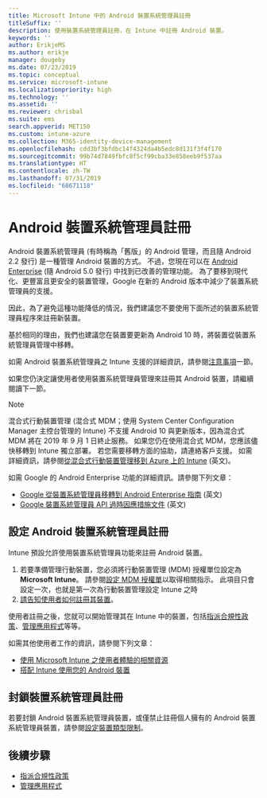 ```yaml
---
title: Microsoft Intune 中的 Android 裝置系統管理員註冊
titleSuffix: ''
description: 使用裝置系統管理員註冊，在 Intune 中註冊 Android 裝置。
keywords: ''
author: ErikjeMS
ms.author: erikje
manager: dougeby
ms.date: 07/23/2019
ms.topic: conceptual
ms.service: microsoft-intune
ms.localizationpriority: high
ms.technology: ''
ms.assetid: ''
ms.reviewer: chrisbal
ms.suite: ems
search.appverid: MET150
ms.custom: intune-azure
ms.collection: M365-identity-device-management
ms.openlocfilehash: cdd3bf3bfdbc14f4324da4b5edc8d131f3f4f170
ms.sourcegitcommit: 99b74d7849fbfc8f5cf99cba33e858eeb9f537aa
ms.translationtype: HT
ms.contentlocale: zh-TW
ms.lasthandoff: 07/31/2019
ms.locfileid: "68671118"
---
```

# <a name="android-device-administrator-enrollment"></a>Android 裝置系統管理員註冊

Android 裝置系統管理員 (有時稱為「舊版」的 Android 管理，而且隨 Android 2.2 發行) 是一種管理 Android 裝置的方式。 不過，您現在可以在 [Android Enterprise](https://www.android.com/enterprise/management/) \(隨 Android 5.0 發行\) 中找到已改善的管理功能。 為了要移到現代化、更豐富且更安全的裝置管理，Google 在新的 Android 版本中減少了裝置系統管理員的支援。

因此，為了避免這種功能降低的情況，我們建議您不要使用下面所述的裝置系統管理員程序來註冊新裝置。

基於相同的理由，我們也建議您在裝置要更新為 Android 10 時，將裝置從裝置系統管理員管理中移轉。 

如需 Android 裝置系統管理員之 Intune 支援的詳細資訊，請參閱[注意事項](whats-new.md#decreasing-support-for-android-device-administrator)一節。

如果您仍決定讓使用者使用裝置系統管理員管理來註冊其 Android 裝置，請繼續閱讀下一節。  


> [!Note]  
> 混合式行動裝置管理 (混合式 MDM；使用 System Center Configuration Manager 主控台管理的 Intune) 不支援 Android 10 與更新版本，因為混合式 MDM 將在 2019 年 9 月 1 日終止服務。 如果您仍在使用混合式 MDM，您應該儘快移轉到 Intune 獨立部署。 若您需要移轉方面的協助，請連絡客戶支援。 如需詳細資訊，請參閱[從混合式行動裝置管理移到 Azure 上的 Intune](https://aka.ms/hybrid_notification) \(英文\)。

如需 Google 的 Android Enterprise 功能的詳細資訊。請參閱下列文章：
- [Google 從裝置系統管理員移轉到 Android Enterprise 指南](http://static.googleusercontent.com/media/android.com/en/enterprise/static/2016/pdfs/enterprise/Android-Enterprise-Migration-Bluebook_2019.pdf) \(英文\)
- [Google 裝置系統管理員 API 過時因應措施文件](https://developers.google.com/android/work/device-admin-deprecation) \(英文\)


## <a name="set-up-device-administrator-enrollment"></a>設定 Android 裝置系統管理員註冊

Intune 預設允許使用裝置系統管理員功能來註冊 Android 裝置。

1. 若要準備管理行動裝置，您必須將行動裝置管理 (MDM) 授權單位設定為 **Microsoft Intune**。 請參閱[設定 MDM 授權單](mdm-authority-set.md)以取得相關指示。 此項目只會設定一次，也就是第一次為行動裝置管理設定 Intune 之時
2. [請告知使用者如何註冊其裝置](/intune-user-help/enroll-your-device-in-intune-android)。  

使用者註冊之後，您就可以開始管理其在 Intune 中的裝置，包括[指派合規性政策](compliance-policy-create-android.md)、[管理應用程式](app-management.md)等等。

如需其他使用者工作的資訊，請參閱下列文章：
- [使用 Microsoft Intune 之使用者體驗的相關資源](end-user-educate.md)
- [搭配 Intune 使用您的 Android 裝置](https://docs.microsoft.com/intune-user-help/using-your-android-device-with-intune)


## <a name="block-device-administrator-enrollment"></a>封鎖裝置系統管理員註冊
若要封鎖 Android 裝置系統管理員裝置，或僅禁止註冊個人擁有的 Android 裝置系統管理員裝置，請參閱[設定裝置類型限制](enrollment-restrictions-set.md)。



## <a name="next-steps"></a>後續步驟
- [指派合規性政策](compliance-policy-create-android.md)
- [管理應用程式](app-management.md)